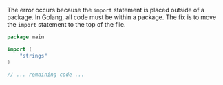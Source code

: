 The error occurs because the `import` statement is placed outside of a package. In Golang, all code must be within a package. The fix is to move the `import` statement to the top of the file.

```go
package main

import (
	"strings"
)

// ... remaining code ...
```
